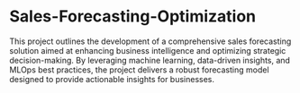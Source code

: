 # Sales-Forecasting-Optimization
This project outlines the development of a comprehensive sales forecasting solution aimed at enhancing business intelligence and optimizing strategic decision-making. By leveraging machine learning, data-driven insights, and MLOps best practices, the project delivers a robust forecasting model designed to provide actionable insights for businesses.
